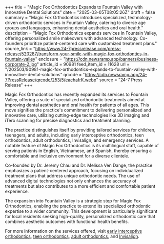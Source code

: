 +++
title = "Magic Fox Orthodontics Expands to Fountain Valley with Innovative Dental Solutions"
date = "2025-03-05T08:05:26Z"
draft = false
summary = "Magic Fox Orthodontics introduces specialized, technology-driven orthodontic services in Fountain Valley, catering to diverse age groups and languages, enhancing dental aesthetics and oral health."
description = "Magic Fox Orthodontics expands services in Fountain Valley, offering personalized smile makeovers with advanced technology. Co-founders prioritize patient-centered care with customized treatment plans."
source_link = "https://www.24-7pressrelease.com/press-release/520287/transform-your-smile-with-magic-fox-orthodontics-in-fountain-valley"
enclosure = "https://cdn.newsramp.app/banners/business-corporate-2.jpg"
article_id = 90981
feed_item_id = 11628
url = "/202503/90981-magic-fox-orthodontics-expands-to-fountain-valley-with-innovative-dental-solutions"
qrcode = "https://cdn.newsramp.app/24-7PressRelease/qrcode/253/5/eachafrK.webp"
source = "24-7 Press Release"
+++

<p>Magic Fox Orthodontics has recently expanded its services to Fountain Valley, offering a suite of specialized orthodontic treatments aimed at improving dental aesthetics and oral health for patients of all ages. This move signifies the practice's commitment to delivering personalized and innovative care, utilizing cutting-edge technologies like 3D imaging and iTero scanning for precise diagnostics and treatment planning.</p><p>The practice distinguishes itself by providing tailored services for children, teenagers, and adults, including early interceptive orthodontics, teen orthodontics, adult orthodontics, Invisalign, and emergency services. A notable feature of Magic Fox Orthodontics is its multilingual staff, capable of serving patients in English, Vietnamese, and Spanish, thereby ensuring a comfortable and inclusive environment for a diverse clientele.</p><p>Co-founded by Dr. Jeremy Chau and Dr. Melissa Ven Dange, the practice emphasizes a patient-centered approach, focusing on individualized treatment plans that address unique orthodontic needs. The use of advanced digital technologies not only enhances the accuracy of treatments but also contributes to a more efficient and comfortable patient experience.</p><p>The expansion into Fountain Valley is a strategic step for Magic Fox Orthodontics, enabling the practice to extend its specialized orthodontic expertise to a wider community. This development is particularly significant for local residents seeking high-quality, personalized orthodontic care that combines aesthetic outcomes with functional health benefits.</p><p>For more information on the services offered, visit <a href='https://www.magicfoxsmiles.com/services/early-interceptive-orthodontics' rel='nofollow' target='_blank'>early interceptive orthodontics</a>, <a href='https://www.magicfoxsmiles.com/services/teens-orthodontics' rel='nofollow' target='_blank'>teen orthodontics</a>, <a href='https://www.magicfoxsmiles.com/services/adult-orthodontics' rel='nofollow' target='_blank'>adult orthodontics</a>, and <a href='https://www.magicfoxsmiles.com/services/invisalign' rel='nofollow' target='_blank'>Invisalign</a>.</p>